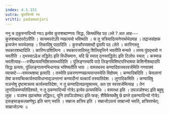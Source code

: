```yaml
---
index: 4.1.151
sutra: कुर्वादिभ्यो ण्यः
vritti: padamanjari
---
```


 ननु च ठ्कुरुनादिभ्यो ण्यःऽ इत्येव कुरुशब्दाण्णयः सिद्धः, किमर्थमिह पठ।ल्ते ? अत आह---कुरुशब्दादपरोऽपीति । सत्यमपरोऽपि ण्यप्रत्ययो भविष्यति । स तु त्रत्रियादित्यनेनार्थभेदमाह । तद्राजसंज्ञक इत्यजेन रूपभेदमाह । तिकादिषु पाठादिति । कुरुकौरव्यशब्दौ द्वावपि पठ।लेते । कारिणस्तु रथकारशब्दादिति । कारिणःउशिल्पिनः । रथकारजातिस्तु शिल्पिवृत्तिर्न भवतीति मन्यते । तस्य पुंवद्भावो न भवतीति । ठ्भस्याऽढेअ तद्धितेऽ इति विधीयमानः, यदि हि स्यात् ठ्नस्तद्धितेऽ इति टिलोपः स्यात् । कस्मान्न भवतीत्याह---स्त्रीप्रत्ययनिर्देशसामर्थ्यादिति । पुंलिङ्गस्यापि पाठे लिङ्गविशिष्टपरिभाषया केशिनीशब्दादपि सिद्धः प्रत्ययः, पुंल्लिङ्गात्वनभिधानान्न भविष्यतीति भावः । वामरथस्य कण्वादिवत्स्वरवर्जमिति गणवाक्यं व्याचष्टे---वामरथशब्द इत्यादि । तस्येति प्रकरणाण्ण्यप्रत्ययान्तस्येति विज्ञेयम् । कण्वादिबदिति । केवलानां तेषां कस्यचित्कार्यस्याविधानाद्यञन्तानां कण्वादीनां यत्कार्यं तस्यातिदेशः । लुगादिकमिति । कण्वादिषु यञन्तेषु दृष्टमात्रस्य कार्यस्यातिदेशः, न तु कण्वादित्वप्रत्युक्तस्य, अत एव स्वरवर्जमित्याह । तेन लुगादिकमप्यतिदिश्यते, न तु ठ्कण्वादिभ्यो गोत्रेऽ इत्येव प्रत्ययविधिः । वामरथा इति । ठ्यञञोश्चऽ इति बहुषु लुक् । यञश्च ठ्प्राचांष्फ तद्धितःऽ, यूनि ठ्यञिञोश्चऽ इति फक्; शैषिकेष्वर्थेषु छे प्राप्ते ठ्कण्वादिभ्यो गोत्रेऽ ठ्सङ्घाङ्कलक्षणेषुऽ इति चाण् भवति । सम्राजः क्षत्रिय इति । सम्राजोऽपत्यं साम्राज्यो भवति, क्षत्रियश्चेत्; साम्राजोऽन्यः ॥